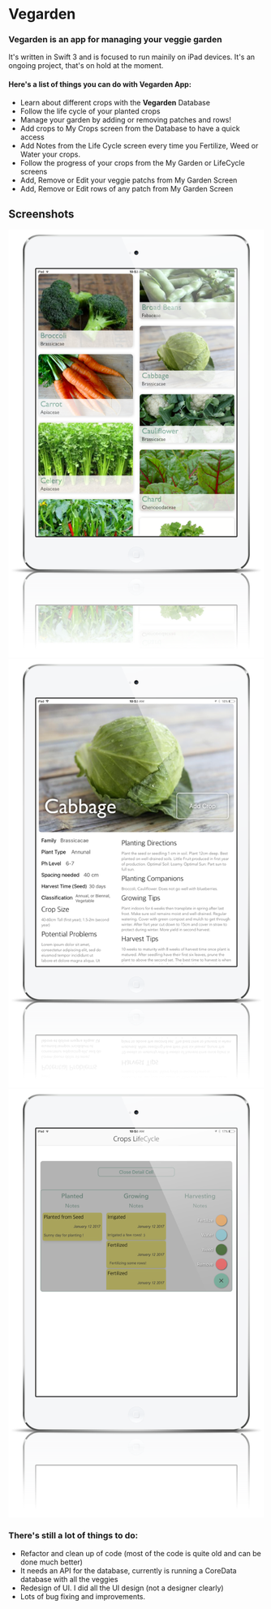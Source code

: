 # Vegarden

### Vegarden is an app for managing your veggie garden

It's written in Swift 3 and is focused to run mainily on iPad devices. It's an ongoing project, that's on hold at the moment.

#### Here's a list of things you can do with Vegarden App:

- Learn about different crops with the **Vegarden** Database
- Follow the life cycle of your planted crops
- Manage your garden by adding or removing patches and rows!
- Add crops to My Crops screen from the Database to have a quick access
- Add Notes from the Life Cycle screen every time you Fertilize, Weed or Water your crops.
- Follow the progress of your crops from the My Garden or LifeCycle screens
- Add, Remove or Edit your veggie patchs from My Garden Screen
- Add, Remove or Edit rows of any patch from My Garden Screen

## Screenshots
![Alt text 1](https://github.com/sheinix/Vegarden/blob/master/Vegarden/Screenshots/IMG_0071.PNG?raw=false "Vegarden")
![Alt text 2](https://github.com/sheinix/Vegarden/blob/master/Vegarden/Screenshots/IMG_0072.PNG?raw=false "Vegarden")
![Alt text 3](https://github.com/sheinix/Vegarden/blob/master/Vegarden/Screenshots/IMG_0075.PNG?raw=false "Vegarden")




### There's still a lot of things to do:

- Refactor and clean up of code (most of the code is quite old and can be done much better)
- It needs an API for the database, currently is running a CoreData database with all the veggies
- Redesign of UI. I did all the UI design (not a designer clearly)
- Lots of bug fixing and improvements.
